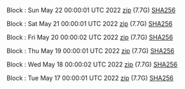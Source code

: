 Block [](https://insight.dash.org/insight/block/): Sun May 22 00:00:01 UTC 2022 [zip](https://dash-bootstrap.ams3.digitaloceanspaces.com/mainnet/2022-05-22/bootstrap.dat.zip) (7.7G) [SHA256](https://dash-bootstrap.ams3.digitaloceanspaces.com/mainnet/2022-05-22/sha256.txt)

Block [](https://insight.dash.org/insight/block/): Sat May 21 00:00:01 UTC 2022 [zip](https://dash-bootstrap.ams3.digitaloceanspaces.com/mainnet/2022-05-21/bootstrap.dat.zip) (7.7G) [SHA256](https://dash-bootstrap.ams3.digitaloceanspaces.com/mainnet/2022-05-21/sha256.txt)

Block [](https://insight.dash.org/insight/block/): Fri May 20 00:00:02 UTC 2022 [zip](https://dash-bootstrap.ams3.digitaloceanspaces.com/mainnet/2022-05-20/bootstrap.dat.zip) (7.7G) [SHA256](https://dash-bootstrap.ams3.digitaloceanspaces.com/mainnet/2022-05-20/sha256.txt)

Block [](https://insight.dash.org/insight/block/): Thu May 19 00:00:01 UTC 2022 [zip](https://dash-bootstrap.ams3.digitaloceanspaces.com/mainnet/2022-05-19/bootstrap.dat.zip) (7.7G) [SHA256](https://dash-bootstrap.ams3.digitaloceanspaces.com/mainnet/2022-05-19/sha256.txt)

Block [](https://insight.dash.org/insight/block/): Wed May 18 00:00:02 UTC 2022 [zip](https://dash-bootstrap.ams3.digitaloceanspaces.com/mainnet/2022-05-18/bootstrap.dat.zip) (7.7G) [SHA256](https://dash-bootstrap.ams3.digitaloceanspaces.com/mainnet/2022-05-18/sha256.txt)

Block [](https://insight.dash.org/insight/block/): Tue May 17 00:00:01 UTC 2022 [zip](https://dash-bootstrap.ams3.digitaloceanspaces.com/mainnet/2022-05-17/bootstrap.dat.zip) (7.7G) [SHA256](https://dash-bootstrap.ams3.digitaloceanspaces.com/mainnet/2022-05-17/sha256.txt)
